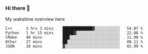 ### Hi there 👋

<!--
**Jassy930/Jassy930** is a ✨ _special_ ✨ repository because its `README.md` (this file) appears on your GitHub profile.

Here are some ideas to get you started:

- 🔭 I’m currently working on ...
- 🌱 I’m currently learning ...
- 👯 I’m looking to collaborate on ...
- 🤔 I’m looking for help with ...
- 💬 Ask me about ...
- 📫 How to reach me: ...
- 😄 Pronouns: ...
- ⚡ Fun fact: ...
-->

My wakatime overview here
<!--START_SECTION:waka-->
```text
C++      3 hrs 3 mins    █████████████▓░░░░░░░░░░░   54.07 % 
Python   1 hr 15 mins    █████▓░░░░░░░░░░░░░░░░░░░   22.08 % 
CMake    40 mins         ███░░░░░░░░░░░░░░░░░░░░░░   11.90 % 
Other    27 mins         ██░░░░░░░░░░░░░░░░░░░░░░░   08.11 % 
JSON     10 mins         ▓░░░░░░░░░░░░░░░░░░░░░░░░   02.99 % 
```
<!--END_SECTION:waka-->
